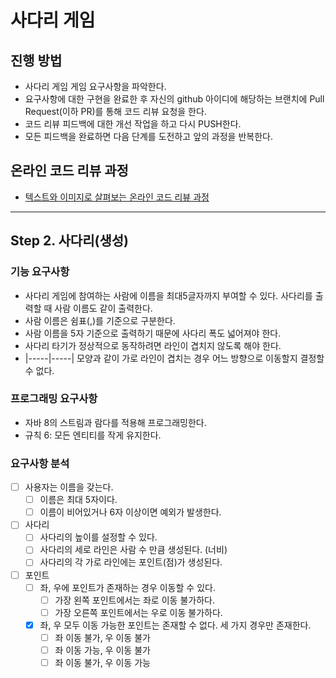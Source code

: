 # 사다리 게임

## 진행 방법

* 사다리 게임 게임 요구사항을 파악한다.
* 요구사항에 대한 구현을 완료한 후 자신의 github 아이디에 해당하는 브랜치에 Pull Request(이하 PR)를 통해 코드 리뷰 요청을 한다.
* 코드 리뷰 피드백에 대한 개선 작업을 하고 다시 PUSH한다.
* 모든 피드백을 완료하면 다음 단계를 도전하고 앞의 과정을 반복한다.

## 온라인 코드 리뷰 과정

* [텍스트와 이미지로 살펴보는 온라인 코드 리뷰 과정](https://github.com/nextstep-step/nextstep-docs/tree/master/codereview)

---

## Step 2. 사다리(생성)

### 기능 요구사항

- 사다리 게임에 참여하는 사람에 이름을 최대5글자까지 부여할 수 있다. 사다리를 출력할 때 사람 이름도 같이 출력한다.
- 사람 이름은 쉼표(,)를 기준으로 구분한다.
- 사람 이름을 5자 기준으로 출력하기 때문에 사다리 폭도 넓어져야 한다.
- 사다리 타기가 정상적으로 동작하려면 라인이 겹치지 않도록 해야 한다.
- |-----|-----| 모양과 같이 가로 라인이 겹치는 경우 어느 방향으로 이동할지 결정할 수 없다.

### 프로그래밍 요구사항
- 자바 8의 스트림과 람다를 적용해 프로그래밍한다.
- 규칙 6: 모든 엔티티를 작게 유지한다.

### 요구사항 분석

- [ ] 사용자는 이름을 갖는다.
  - [ ] 이름은 최대 5자이다.
  - [ ] 이름이 비어있거나 6자 이상이면 예외가 발생한다.
- [ ] 사다리
  - [ ] 사다리의 높이를 설정할 수 있다.
  - [ ] 사다리의 세로 라인은 사람 수 만큼 생성된다. (너비)
  - [ ] 사다리의 각 가로 라인에는 포인트(점)가 생성된다.
- [ ] 포인트
  - [ ] 좌, 우에 포인트가 존재하는 경우 이동할 수 있다.
    - [ ] 가장 왼쪽 포인트에서는 좌로 이동 불가하다.
    - [ ] 가장 오른쪽 포인트에서는 우로 이동 불가하다.
  - [X] 좌, 우 모두 이동 가능한 포인트는 존재할 수 없다. 세 가지 경우만 존재한다.
    - [ ] 좌 이동 불가, 우 이동 불가 
    - [ ] 좌 이동 가능, 우 이동 불가
    - [ ] 좌 이동 불가, 우 이동 가능 
